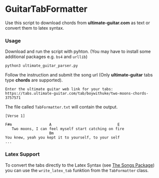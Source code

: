 # GuitarTabFormatter

Use this script to download chords from **ultimate-guitar.com** as text or convert them to latex syntax.

### Usage

Download and run the script with pyhton. (You may have to install some additional packages e.g. `bs4` and `urllib`)

```
python3 ultimate_guitar_parser.py
```

Follow the instruction and submit the song url (Only **ultimate-guitar** tabs type **chords** are supported).

```
Enter the ultimate guitar web link for your tabs:
https://tabs.ultimate-guitar.com/tab/boywithuke/two-moons-chords-3757571
```

The file called `TabFormatter.txt` will contain the output.

```
[Verse 1]

F#m                 A                              E
   Two moons, I can feel myself start catching on fire
                    Bm
You knew, yeah you kept it to yourself, to your self
...
```

### Latex Support

To convert the tabs directly to the Latex Syntax (see [The Songs Package](http://songs.sourceforge.net/songsdoc/songs.html#sec5.7)) you can use the `write_latex_tab` funktion from the `TabFormatter` class.

